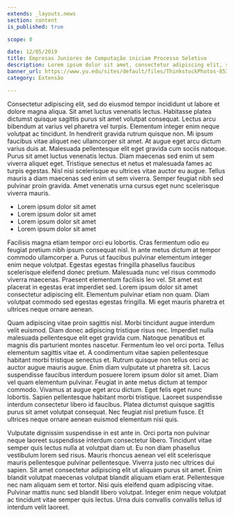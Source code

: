 ```yaml
---
extends: _layouts.news
section: content
is_published: true

scope: 0

date: 12/05/2019
title: Empresas Juniores de Computação iniciam Processo Seletivo
description: Lorem ipsum dolor sit amet, consectetur adipiscing elit, sed do eiusmod tempor incididunt ut labore et dolore magna aliqua. Augue interdum velit euismod in pellentesque massa. In mollis nunc sed id. 
banner_url: https://www.yu.edu/sites/default/files/ThinkstockPhotos-853673106.jpg
category: Extensão

---
```


Consectetur adipiscing elit, sed do eiusmod tempor incididunt ut labore et dolore magna aliqua. Sit amet luctus venenatis lectus. Habitasse platea dictumst quisque sagittis purus sit amet volutpat consequat. Lectus arcu bibendum at varius vel pharetra vel turpis. Elementum integer enim neque volutpat ac tincidunt. In hendrerit gravida rutrum quisque non. Mi ipsum faucibus vitae aliquet nec ullamcorper sit amet. At augue eget arcu dictum varius duis at. Malesuada pellentesque elit eget gravida cum sociis natoque. Purus sit amet luctus venenatis lectus. Diam maecenas sed enim ut sem viverra aliquet eget. Tristique senectus et netus et malesuada fames ac turpis egestas. Nisl nisi scelerisque eu ultrices vitae auctor eu augue. Tellus mauris a diam maecenas sed enim ut sem viverra. Semper feugiat nibh sed pulvinar proin gravida. Amet venenatis urna cursus eget nunc scelerisque viverra mauris.

* Lorem ipsum dolor sit amet  
* Lorem ipsum dolor sit amet  
* Lorem ipsum dolor sit amet  
* Lorem ipsum dolor sit amet  

Facilisis magna etiam tempor orci eu lobortis. Cras fermentum odio eu feugiat pretium nibh ipsum consequat nisl. In ante metus dictum at tempor commodo ullamcorper a. Purus ut faucibus pulvinar elementum integer enim neque volutpat. Egestas egestas fringilla phasellus faucibus scelerisque eleifend donec pretium. Malesuada nunc vel risus commodo viverra maecenas. Praesent elementum facilisis leo vel. Sit amet est placerat in egestas erat imperdiet sed. Lorem ipsum dolor sit amet consectetur adipiscing elit. Elementum pulvinar etiam non quam. Diam volutpat commodo sed egestas egestas fringilla. Mi eget mauris pharetra et ultrices neque ornare aenean.

Quam adipiscing vitae proin sagittis nisl. Morbi tincidunt augue interdum velit euismod. Diam donec adipiscing tristique risus nec. Imperdiet nulla malesuada pellentesque elit eget gravida cum. Natoque penatibus et magnis dis parturient montes nascetur. Fermentum leo vel orci porta. Tellus elementum sagittis vitae et. A condimentum vitae sapien pellentesque habitant morbi tristique senectus et. Rutrum quisque non tellus orci ac auctor augue mauris augue. Enim diam vulputate ut pharetra sit. Lacus suspendisse faucibus interdum posuere lorem ipsum dolor sit amet. Diam vel quam elementum pulvinar. Feugiat in ante metus dictum at tempor commodo. Vivamus at augue eget arcu dictum. Eget felis eget nunc lobortis. Sapien pellentesque habitant morbi tristique. Laoreet suspendisse interdum consectetur libero id faucibus. Platea dictumst quisque sagittis purus sit amet volutpat consequat. Nec feugiat nisl pretium fusce. Et ultrices neque ornare aenean euismod elementum nisi quis.

Vulputate dignissim suspendisse in est ante in. Orci porta non pulvinar neque laoreet suspendisse interdum consectetur libero. Tincidunt vitae semper quis lectus nulla at volutpat diam ut. Eu non diam phasellus vestibulum lorem sed risus. Mauris rhoncus aenean vel elit scelerisque mauris pellentesque pulvinar pellentesque. Viverra justo nec ultrices dui sapien. Sit amet consectetur adipiscing elit ut aliquam purus sit amet. Enim blandit volutpat maecenas volutpat blandit aliquam etiam erat. Pellentesque nec nam aliquam sem et tortor. Nisi quis eleifend quam adipiscing vitae. Pulvinar mattis nunc sed blandit libero volutpat. Integer enim neque volutpat ac tincidunt vitae semper quis lectus. Urna duis convallis convallis tellus id interdum velit laoreet.

